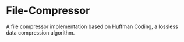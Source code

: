 # File-Compressor
 A file compressor implementation based on Huffman Coding, a lossless data compression algorithm. 
